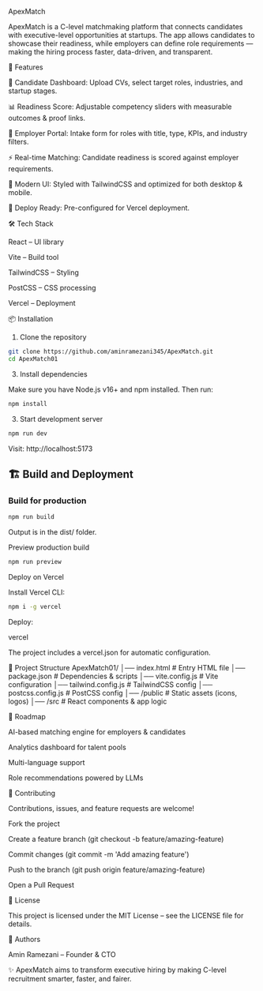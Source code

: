 ApexMatch

ApexMatch is a C-level matchmaking platform that connects candidates with executive-level opportunities at startups. The app allows candidates to showcase their readiness, while employers can define role requirements — making the hiring process faster, data-driven, and transparent.

🌟 Features

📄 Candidate Dashboard: Upload CVs, select target roles, industries, and startup stages.

📊 Readiness Score: Adjustable competency sliders with measurable outcomes & proof links.

🏢 Employer Portal: Intake form for roles with title, type, KPIs, and industry filters.

⚡ Real-time Matching: Candidate readiness is scored against employer requirements.

🎨 Modern UI: Styled with TailwindCSS and optimized for both desktop & mobile.

🚀 Deploy Ready: Pre-configured for Vercel deployment.

🛠️ Tech Stack

React – UI library

Vite – Build tool

TailwindCSS – Styling

PostCSS – CSS processing

Vercel – Deployment

📦 Installation
1. Clone the repository
 ```bash
git clone https://github.com/aminramezani345/ApexMatch.git
cd ApexMatch01
```

3. Install dependencies

Make sure you have Node.js v16+ and npm installed. Then run:
```bash
npm install
```
3. Start development server
```bash
npm run dev
```

Visit: http://localhost:5173

## 🏗️ Build and Deployment

### Build for production
```bash
npm run build
```

Output is in the dist/ folder.

Preview production build
```bash
npm run preview
```
Deploy on Vercel

Install Vercel CLI:
```bash
npm i -g vercel
```

Deploy:

vercel


The project includes a vercel.json for automatic configuration.

📂 Project Structure
ApexMatch01/
│── index.html              # Entry HTML file
│── package.json            # Dependencies & scripts
│── vite.config.js          # Vite configuration
│── tailwind.config.js      # TailwindCSS config
│── postcss.config.js       # PostCSS config
│── /public                 # Static assets (icons, logos)
│── /src                    # React components & app logic


🚀 Roadmap

 AI-based matching engine for employers & candidates

 Analytics dashboard for talent pools

 Multi-language support

 Role recommendations powered by LLMs

🤝 Contributing

Contributions, issues, and feature requests are welcome!

Fork the project

Create a feature branch (git checkout -b feature/amazing-feature)

Commit changes (git commit -m 'Add amazing feature')

Push to the branch (git push origin feature/amazing-feature)

Open a Pull Request

📜 License

This project is licensed under the MIT License – see the LICENSE file for details.

👤 Authors

Amin Ramezani – Founder & CTO

✨ ApexMatch aims to transform executive hiring by making C-level recruitment smarter, faster, and fairer.
